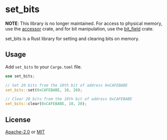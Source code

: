 # set\_bits

**NOTE**: This library is no longer maintained. For access to physical memory,
use the [accessor](https://crates.io/crates/accessor) crate, and for bit
manipulation, use the [bit\_field](https://crates.io/crates/bit_field) crate.

set\_bits is a Rust library for setting and clearing bits on memory.

## Usage

Add `set_bits` to your `Cargo.toml` file.

```rust
use set_bits;

// Set 20 bits from the 10th bit of address 0xCAFEBABE
set_bits::set(0xCAFEBABE, 10, 20);

// Clear 20 bits from the 10th bit of address 0xCAFEBABE
set_bits::clear(0xCAFEBABE, 10, 20);
```

## License
[Apache-2.0](https://choosealicense.com/licenses/apache-2.0/) or [MIT](https://choosealicense.com/licenses/mit/)
